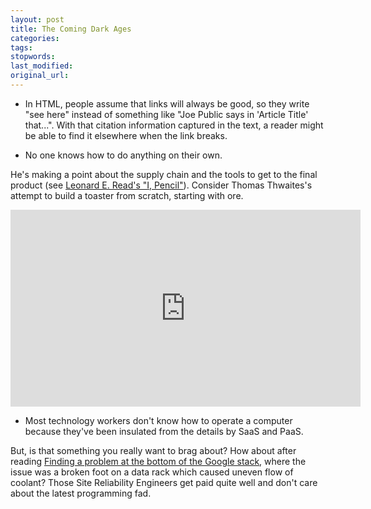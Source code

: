 ```yaml
---
layout: post
title: The Coming Dark Ages
categories:
tags:
stopwords:
last_modified:
original_url:
---
```


<!--more-->

* In HTML, people assume that links will always be good, so they write "see here" instead of something like "Joe Public says in 'Article Title' that...". With that citation information captured in the text, a reader might be able to find it elsewhere when the link breaks.

* No one knows how to do anything on their own.

He's making a point about the supply chain and the tools to get to the final product (see [Leonard E. Read's "I, Pencil"](https://www.econlib.org/library/Essays/rdPncl.html?chapter_num=2#book-reader)). Consider Thomas Thwaites's attempt to build a toaster from scratch, starting with ore.

<div class="youtube">
<iframe width="560" height="315" src="https://www.youtube.com/embed/5ODzO7Lz_pw" frameborder="0" allow="accelerometer; autoplay; clipboard-write; encrypted-media; gyroscope; picture-in-picture" allowfullscreen></iframe>
</div>

* Most technology workers don't know how to operate a computer because they've been insulated from the details by SaaS and PaaS.

But, is that something you really want to brag about? How about after reading [Finding a problem at the bottom of the Google stack](https://cloud.google.com/blog/products/management-tools/sre-keeps-digging-to-prevent-problems), where the issue was a broken foot on a data rack which caused uneven flow of coolant? Those Site Reliability Engineers get paid quite well and don't care about the latest programming fad.
